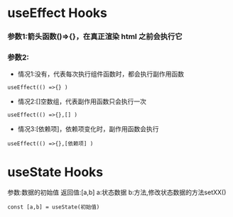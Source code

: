 # useEffect Hooks

### 参数1:箭头函数()=>{}，在真正渲染 html 之前会执行它

### 参数2:

* 情况1:没有，代表每次执行组件函数时，都会执行副作用函数
```
useEffect(() =>{} )
```
* 情况2:[]空数组，代表副作用函数只会执行一次

```
useEffect(() =>{},[] )
```
* 情况3:[依赖项]，依赖项变化时，副作用函数会执行

```
useEffect(() =>{},[依赖项] )
```
# useState Hooks

参数:数据的初始值
返回值:[a,b]
a:状态数据
b:方法,修改状态数据的方法setXX()
```
const [a,b] = useState(初始值)
```
